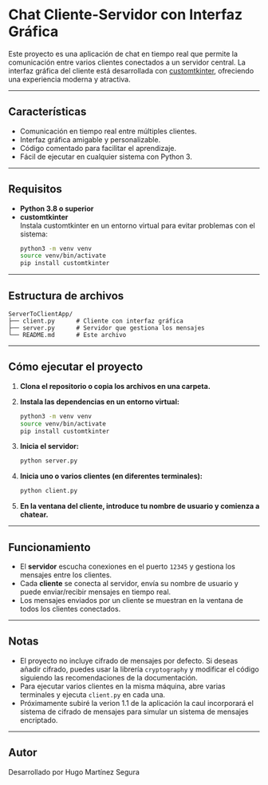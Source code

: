 # Chat Cliente-Servidor con Interfaz Gráfica

Este proyecto es una aplicación de chat en tiempo real que permite la comunicación entre varios clientes conectados a un servidor central. La interfaz gráfica del cliente está desarrollada con [customtkinter](https://github.com/TomSchimansky/CustomTkinter), ofreciendo una experiencia moderna y atractiva.

---

## Características

- Comunicación en tiempo real entre múltiples clientes.
- Interfaz gráfica amigable y personalizable.
- Código comentado para facilitar el aprendizaje.
- Fácil de ejecutar en cualquier sistema con Python 3.

---

## Requisitos

- **Python 3.8 o superior**
- **customtkinter**  
  Instala customtkinter en un entorno virtual para evitar problemas con el sistema:
  ```bash
  python3 -m venv venv
  source venv/bin/activate
  pip install customtkinter
  ```

---

## Estructura de archivos

```
ServerToClientApp/
├── client.py      # Cliente con interfaz gráfica
├── server.py      # Servidor que gestiona los mensajes
└── README.md      # Este archivo
```

---

## Cómo ejecutar el proyecto

1. **Clona el repositorio o copia los archivos en una carpeta.**

2. **Instala las dependencias en un entorno virtual:**
   ```bash
   python3 -m venv venv
   source venv/bin/activate
   pip install customtkinter
   ```

3. **Inicia el servidor:**
   ```bash
   python server.py
   ```

4. **Inicia uno o varios clientes (en diferentes terminales):**
   ```bash
   python client.py
   ```

5. **En la ventana del cliente, introduce tu nombre de usuario y comienza a chatear.**

---

## Funcionamiento

- El **servidor** escucha conexiones en el puerto `12345` y gestiona los mensajes entre los clientes.
- Cada **cliente** se conecta al servidor, envía su nombre de usuario y puede enviar/recibir mensajes en tiempo real.
- Los mensajes enviados por un cliente se muestran en la ventana de todos los clientes conectados.

---

## Notas

- El proyecto no incluye cifrado de mensajes por defecto. Si deseas añadir cifrado, puedes usar la librería `cryptography` y modificar el código siguiendo las recomendaciones de la documentación.
- Para ejecutar varios clientes en la misma máquina, abre varias terminales y ejecuta `client.py` en cada una.
- Próximamente subiré la verion 1.1 de la aplicación la caul incorporará el sistema de cifrado de mensajes para simular un sistema de mensajes encriptado.
---

## Autor

Desarrollado por Hugo Martínez Segura